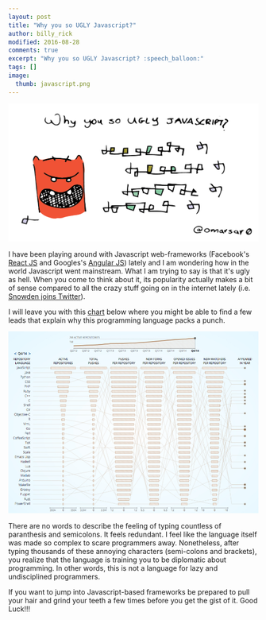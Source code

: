 ```yaml
---
layout: post
title: "Why you so UGLY Javascript?"
author: billy_rick
modified: 2016-08-28
comments: true
excerpt: "Why you so UGLY Javascript? :speech_balloon:"
tags: []
image:
  thumb: javascript.png
---
```


![alt text](https://github.com/omarsar/omarsar.github.io/blob/master/images/javascript.png?raw=true "Javascript")


I have been playing around with Javascript web-frameworks (Facebook's [React JS](https://facebook.github.io/react/) and Googles's [Angular JS](https://angularjs.org/)) lately and I am wondering how in the world Javascript went mainstream. What I am trying to say is that it's ugly as hell. When you come to think about it, its popularity actually makes a bit of sense compared to all the crazy stuff going on in the internet lately (i.e. [Snowden joins Twitter](http://www.theguardian.com/us-news/2015/sep/29/edward-snowden-joins-twitter)).


I will leave you with this [chart](http://githut.info) below where you might be able to find a few leads that explain why this programming language packs a punch.


![alt text](https://github.com/omarsar/omarsar.github.io/blob/master/images/github-languages.jpg?raw=true "Javascript Github Rank")


There are no words to describe the feeling of typing countless of paranthesis and semicolons. It feels redundant. I feel like the language itself was made so complex to scare programmers away. Nonetheless, after typing thousands of these annoying characters (semi-colons and brackets), you realize that the language is training you to be diplomatic about programming. In other words, this is not a language for lazy and undisciplined programmers.


If you want to jump into Javascript-based frameworks be prepared to pull your hair and grind your teeth a few times before you get the gist of it. Good Luck!!!
